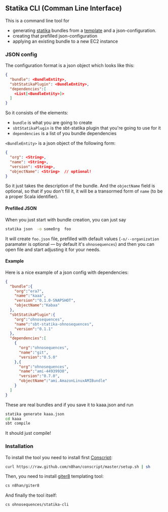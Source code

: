 ## Statika CLI (Comman Line Interface)

This is a command line tool for
* generating [statika](https://github.com/ohnosequences/statika) bundles from a [template](https://github.com/ohnosequences/statika-bundle.g8) and a json-configuration.
* creating that prefilled json-configuration
* applying an existing bundle to a new EC2 instance


### JSON config

The configuration format is a json object which looks like this:

```json
{
  "bundle": <BundleEntity>,
  "sbtStatikaPlugin": <BundleEntity>,
  "dependencies":[
    <List[<BundleEntity>]>
  ]
}
```

So it consists of the elements:
* `bundle` is what you are going to create
* `sbtStatikaPlugin` is the sbt-statika plugin that you're going to use for it
* `dependencies` is a list of you bundle dependencies

`<BundleEntity>` is a json object of the following form:

```json
{
  "org": <String>,
  "name": <String>,
  "version": <String>,
  "objectName": <String>  // optional!
}
```

So it just takes the description of the bundle. And the `objectName` field is optional, so that if you don't fill it, it will be a transormed form of `name` (to be a proper Scala identifier).


#### Prefilled JSON

When you just start with bundle creation, you can just say

```bash
statika json  -o someOrg  foo
```

It will create `foo.json` file, prefilled with default values (`-o/--organization` paramater is optional — by default it's `ohnosequences`) and then you can open file and start adjusting it for your needs.


#### Example

Here is a nice example of a json config with dependencies:

```json
{
  "bundle":{
    "org":"era7",
    "name":"kaaa",
    "version":"0.1.0-SNAPSHOT",
    "objectName":"Kabaa"
  },
  "sbtStatikaPlugin":{
    "org":"ohnosequences",
    "name":"sbt-statika-ohnosequences",
    "version":"0.1.1"
  },
  "dependencies":[
    {
      "org":"ohnosequences",
      "name":"git",
      "version":"0.5.0"
    },{
      "org":"ohnosequences",
      "name":"ami-44939930",
      "version":"0.7.0",
      "objectName":"ami.AmazonLinuxAMIBundle"
    }
  ]
}
```

These are real bundles and if you save it to kaaa.json and run

```bash
statika generate kaaa.json
cd kaaa
sbt compile
```

It should just compile!



### Installation

To install the tool you need to install first [Conscript](https://github.com/n8han/conscript):

```bash
curl https://raw.github.com/n8han/conscript/master/setup.sh | sh
```

Then, you need to install [giter8](https://github.com/n8han/giter8) templating tool:

```bash
cs n8han/giter8
```

And finally the tool itself:

```bash
cs ohnosequences/statika-cli
```
